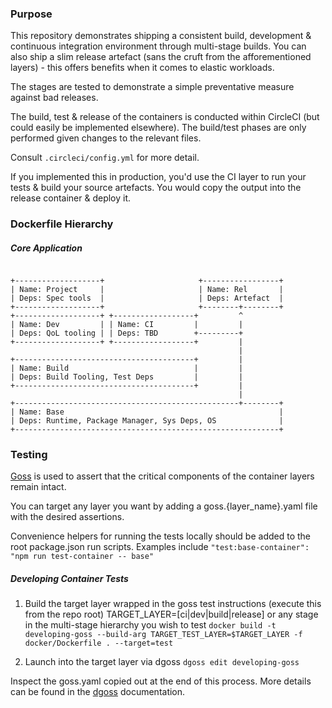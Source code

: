 ### Purpose

This repository demonstrates shipping a consistent build, development & continuous integration environment through multi-stage builds.
You can also ship a slim release artefact (sans the cruft from the afforementioned layers) - this offers benefits when it comes to elastic workloads.

The stages are tested to demonstrate a simple preventative measure against bad releases.

The build, test & release of the containers is conducted within CircleCI (but could easily be implemented elsewhere).
The build/test phases are only performed given changes to the relevant files.

Consult `.circleci/config.yml` for more detail.

If you implemented this in production, you'd use the CI layer to run your tests & build your source artefacts.
You would copy the output into the release container & deploy it.

### Dockerfile Hierarchy

##### Core Application

```
                                          
+-------------------+                     +-----------------+
| Name: Project     |                     | Name: Rel       |
| Deps: Spec tools  |                     | Deps: Artefact  |
+-------------------+                     +--------+--------+
+-------------------+ +------------------+         ^
| Name: Dev         | | Name: CI         |         |
| Deps: QoL tooling | | Deps: TBD        +---------+
+-------------------+ +------------------+         |
                                                   |
+----------------------------------------+         |
| Name: Build                            |         |
| Deps: Build Tooling, Test Deps         |         |
+----------------------------------------+         |
                                                   |
+--------------------------------------------------+--------+
| Name: Base                                                |
| Deps: Runtime, Package Manager, Sys Deps, OS              |
+-----------------------------------------------------------+

```

### Testing

[Goss](https://github.com/aelsabbahy/goss) is used to assert that the critical components of the container layers remain intact.

You can target any layer you want by adding a goss.{layer_name}.yaml file with the desired assertions.

Convenience helpers for running the tests locally should be added to the root package.json run scripts.
Examples include `"test:base-container": "npm run test-container -- base"`

##### Developing Container Tests

1. Build the target layer wrapped in the goss test instructions (execute this from the repo root)
TARGET_LAYER=[ci|dev|build|release] or any stage in the multi-stage hierarchy you wish to test
`docker build -t developing-goss --build-arg TARGET_TEST_LAYER=$TARGET_LAYER -f docker/Dockerfile . --target=test`

2. Launch into the target layer via dgoss
`dgoss edit developing-goss`

Inspect the goss.yaml copied out at the end of this process.
More details can be found in the [dgoss](https://github.com/aelsabbahy/goss/tree/master/extras/dgoss) documentation.